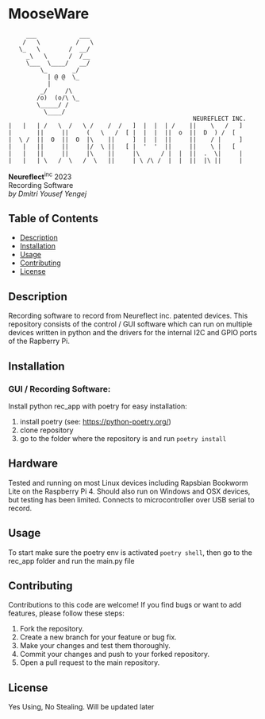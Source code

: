 # MooseWare

```
     ___            ___ 
    /   \          /   \
   \_   \        /  __/
     _\   \      /  /__ 
     \___  \____/   __/ 
         \_       _/    
           | @ @  \_    
           |            
         _/     /\      
        /o)  (o/\ \_    
        \_____/ /       
          \____/        
                                                    NEUREFLECT INC.
|   |   | /   \  /   \ /    /  /   ]  |  |  | /    ||    \   /   ]
|       ||     ||     (   \   /  [ |  |  |  ||  o  ||  D  ) /  [  
|  \ /  ||  O  ||  O  |\    ||     ]  |  |  ||     ||    / |     ]
|   |   ||     ||     |/  \ ||   [ |  '  '  ||     ||    \ |   [  
|   |   ||     ||     |\    ||     |\      / |  |  ||  .  \|     |
|   |   | \   /  \   /  \   ||     | \ /\ /  |  |  ||  |\ ||     |
```

**Neureflect**<sup>inc</sup> 2023  
Recording Software  
*by Dmitri Yousef Yengej*


## Table of Contents

- [Description](#description)
- [Installation](#Installation)
- [Usage](#usage)
- [Contributing](#contributing)
- [License](#license)

## Description 
Recording software to record from Neureflect inc. patented devices. This repository consists of the control / GUI software which can run on multiple devices written in python and the drivers for the internal I2C and GPIO ports of the Rapberry Pi.

## Installation
### GUI / Recording Software:
Install python rec_app with poetry for easy installation:
1. install poetry (see: https://python-poetry.org/)
2. clone repository
3. go to the folder where the repository is and run `poetry install`

## Hardware
Tested and running on most Linux devices including Rapsbian Bookworm Lite on the Raspberry Pi 4. Should also run on Windows and OSX devices, but testing has been limited. Connects to microcontroller over USB serial to record.

## Usage
To start make sure the poetry env is activated `poetry shell`, then go to the rec_app folder and run the main.py file

## Contributing
Contributions to this code are welcome! If you find bugs or want to add features, please follow these steps:

1. Fork the repository.
2. Create a new branch for your feature or bug fix.
3. Make your changes and test them thoroughly.
4. Commit your changes and push to your forked repository.
5. Open a pull request to the main repository.

## License
Yes Using, No Stealing. Will be updated later